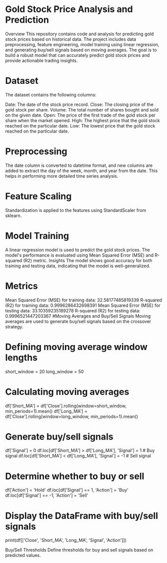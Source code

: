 # Gold Stock Price Analysis and Prediction
Overview
This repository contains code and analysis for predicting gold stock prices based on historical data. The project includes data preprocessing, feature engineering, model training using linear regression, and generating buy/sell signals based on moving averages. The goal is to build a robust model that can accurately predict gold stock prices and provide actionable trading insights.

# Dataset
The dataset contains the following columns:

Date: The date of the stock price record.
Close: The closing price of the gold stock per share.
Volume: The total number of shares bought and sold on the given date.
Open: The price of the first trade of the gold stock per share when the market opened.
High: The highest price that the gold stock reached on the particular date.
Low: The lowest price that the gold stock reached on the particular date.


# Preprocessing
The date column is converted to datetime format, and new columns are added to extract the day of the week, month, and year from the date. This helps in performing more detailed time series analysis.


# Feature Scaling
Standardization is applied to the features using StandardScaler from sklearn.


# Model Training
A linear regression model is used to predict the gold stock prices. The model's performance is evaluated using Mean Squared Error (MSE) and R-squared (R2) metric.
Insights
The model shows good accuracy for both training and testing data, indicating that the model is well-generalized.


# Metrics
Mean Squared Error (MSE) for training data: 32.58177485819339
R-squared (R2) for training data: 0.9996286432698391
Mean Squared Error (MSE) for testing data: 33.10359235189278
R-squared (R2) for testing data: 0.9996521447203367
#Moving Averages and Buy/Sell Signals
Moving averages are used to generate buy/sell signals based on the crossover strategy.

# Defining moving average window lengths
short_window = 20
long_window = 50

# Calculating moving averages
df['Short_MA'] = df['Close'].rolling(window=short_window, min_periods=1).mean()
df['Long_MA'] = df['Close'].rolling(window=long_window, min_periods=1).mean()

# Generate buy/sell signals
df['Signal'] = 0
df.loc[df['Short_MA'] > df['Long_MA'], 'Signal'] = 1  # Buy signal
df.loc[df['Short_MA'] < df['Long_MA'], 'Signal'] = -1  # Sell signal

# Determine whether to buy or sell
df['Action'] = 'Hold'
df.loc[df['Signal'] == 1, 'Action'] = 'Buy'
df.loc[df['Signal'] == -1, 'Action'] = 'Sell'

# Display the DataFrame with buy/sell signals
print(df[['Close', 'Short_MA', 'Long_MA', 'Signal', 'Action']])

Buy/Sell Thresholds
Define thresholds for buy and sell signals based on predicted values.
